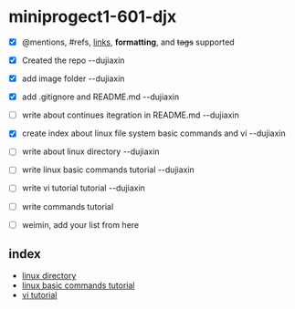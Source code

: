 # miniprogect1-601-djx

- [x] @mentions, #refs, [links](), **formatting**, and <del>tags</del> supported
- [x] Created the repo --dujiaxin
- [x] add image folder --dujiaxin
- [x] add .gitignore and README.md --dujiaxin
- [ ] write about continues itegration in README.md --dujiaxin
- [x] create index about linux file system basic commands and vi --dujiaxin
- [ ] write about linux directory --dujiaxin
- [ ] write linux basic commands tutorial --dujiaxin
- [ ] write vi tutorial tutorial --dujiaxin
- [ ] write commands tutorial

- [ ] weimin, add your list from here

## index
* [linux directory](/linux_directory.md)
* [linux basic commands tutorial](/commands.md)
* [vi tutorial](/vi.md)
